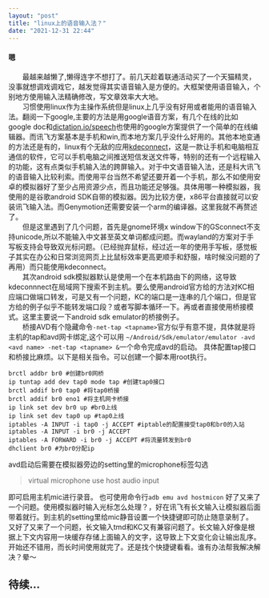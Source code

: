```yaml
---
layout: "post"
title: "linux上的语音输入法？"
date: "2021-12-31 22:44"
---
```

#### 嗯
　　最越来越懒了,懒得连字不想打了。前几天趁着联通活动买了一个天猫精灵，没事就想调戏调戏它，越发觉得其实语音输入是方便的。大框架使用语音输入，个别地方使用输入法精确修改，写文章效率大大地。  
　　习惯使用linux作为主操作系统但是linux上几乎没有好用或者能用的语音输入法。翻阅一下google,主要的方法是用google语音方案，有几个在线的比如google doc和[dictation.io/speech](https://dictation.io/speech)也使用的google方案提供了一个简单的在线编辑器。而讯飞方案基本是手机和win,而本地方案几乎没什么好用的。其他本地变通的方法还是有的，linux有个无敌的应用[kdeconnect](https://kdeconnect.kde.org)，这是一款让手机和电脑相互通信的软件，它可以手机电脑之间推送短信发送文件等，特别的还有一个远程输入的功能，这有点类似手机输入法的跨屏输入。对于中文语音输入法，还是科大讯飞的语音输入比较利索。而使用平台当然不希望还要开着一个手机，那么不如使用安卓的模拟器好了至少占用资源少点，而且功能还足够强。具体用哪一种模拟器，我使用的是谷歌android SDK自带的模拟器。因为比较方便，x86平台直接就可以安装讯飞输入法。而Genymotion还需要安装一个arm的编译器。这里我就不再赘述了。  
　　但是这里遇到了几个问题，首先是gnome环境x window下的GSconnect不支持unicode,所以不能输入中文甚至英文单词都成问题。而wayland的方案对于手写板支持会导致双光标问题。（已经抛弃鼠标，经过近一年的使用手写板，感觉板子其实在办公和日常浏览网页上比鼠标效率更高更顺手和舒服，啥时候没问题的了再用）而只能使用kdeconnect。  
　　其次android sdk模拟器默认是使用一个在本机路由下的网络，这导致kdeconnnect在局域网下搜索不到主机。要么使用android官方给的方法对KC相应端口做端口转发，可是又有一个问题，KC的端口是一连串的几个端口，但是官方给的例子似乎不能转发端口段？或者写脚本循环一下。再或者直接使用桥接模式。这里主要说一下android sdk emulator的桥接例子。  
　　桥接AVD有个隐藏命令```-net-tap <tapname>```官方似乎有意不提，具体就是将主机的tap和avd网卡绑定,这个可以用
``` ~/Android/Sdk/emulator/emulator -avd <avd name> -net-tap <tapname> & ```一个命令完成avd的启动。
具体配置tap接口和桥接比麻烦。以下是相关指令。可以创建一个脚本用root执行。
```
brctl addbr br0 #创建br0网桥
ip tuntap add dev tap0 mode tap #创建tap0接口
brctl addif br0 tap0 #将tap0桥接
brctl addif br0 eno1 #将主机网卡桥接
ip link set dev br0 up #br0上线
ip link set dev tap0 up #tap0上线
iptables -A INPUT -i tap0 -j ACCEPT #iptable的配置接受tap0和br0的入站
iptables -A INPUT -i br0 -j ACCEPT
iptables -A FORWARD -i br0 -j ACCEPT #将流量转发到br0
dhclient br0 #为br0分配ip
```
avd启动后需要在模拟器旁边的setting里的microphone标签勾选
>virtual microphone use host audio input

即可启用主机mic进行录音。
也可使用命令行```adb emu avd hostmicon```
好了又来了一个问题。使用模拟器时输入光标怎么处理？，好在讯飞有长文输入让模拟器后面带着就行。到主机的setting里给mic静音设置一个快捷键即可防止随意录制了。
又好了又来了一个问题，长文输入tmd和KC又有兼容问题了。长文输入好像是根据上下文内容用一块缓存存储上面输入的文字，这导致上下文变化会让输出乱序。开始还不错用，而长时间使用就完了。还是找个快捷键看看。谁有办法帮我解决解决？晕～
## 待续...
